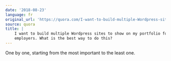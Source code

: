 ```yaml
---
date: '2018-08-23'
language: fr
original_url: 'https://quora.com/I-want-to-build-multiple-Wordpress-sites-to-show-on-my-portfolio-for-employers-What-is-the-best-way-to-do-this/answer/Clément-Renaud'
source: quora
title: |
    I want to build multiple Wordpress sites to show on my portfolio for
    employers. What is the best way to do this?
---
```


One by one, starting from the most important to the least one.
